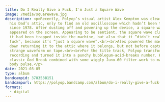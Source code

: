 ```yaml
---
title: Do I Really Give a Fuck, I'm Just a Square Wave
image: /media/squarewave.jpg
description: <p>Recently, Polyop’s visual artist Alex Kempton was clearing out
  his Dad’s attic, only to find an old oscilloscope which hadn’t been turned on
  since 1978. After dusting off and powering up the device, a square wave
  appeared on the screen. Appearing to be sentient, the square wave claimed that
  it had been trapped inside the machine, but also that it “didn’t really give a
  fuck”, because it’s “just a square wave”.<br><br>Alex powered the machine back
  down returning it to the attic where it belongs, but not before capturing the
  strange waveform on tape.<br><br>For the title track, Polyop transformed the
  recording and turned it into a punchy bubblegum-acid-breaks number. Hear the
  classic God Break combined with some wiggly Juno-60 filter-work to make your
  body pulse.</p>
date: 2021-03-05
type: album
bandcampid: 3703538151
bandcampurl: https://polyop.bandcamp.com/album/do-i-really-give-a-fuck-im-just-a-square-wave
formats:
  - digital
---
```

